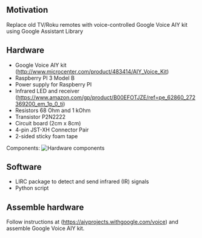 ## Motivation

Replace old TV/Roku remotes with voice-controlled Google Voice AIY kit using Google Assistant Library

## Hardware
- Google Voice AIY kit (http://www.microcenter.com/product/483414/AIY_Voice_Kit)
- Raspberry PI 3 Model B
- Power supply for Raspberry PI
- Infrared LED and receiver (https://www.amazon.com/gp/product/B00EFOTJZE/ref=pe_62860_272369200_em_1p_0_ti)
- Resistors 68 Ohm and 1 kOhm
- Transistor P2N2222
- Circuit board (2cm x 8cm)
- 4-pin JST-XH Connector Pair
- 2-sided sticky foam tape

Components:
![Hardware components](https://octodex.github.com/images/yaktocat.png)


## Software
- LIRC package to detect and send infrared (IR) signals
- Python script 

## Assemble hardware

Follow instructions at (https://aiyprojects.withgoogle.com/voice) and assemble Google Voice AIY kit. 
